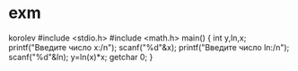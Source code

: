 # exm
korolev
#include <stdio.h>
#include <math.h>
main()
{
int y,ln,x;
printf("Введите число x:/n");
scanf("%d"&x);
printf("Введите число ln:/n");
scanf("%d"&ln);
y=ln(x)*x;
getchar 0;
}
